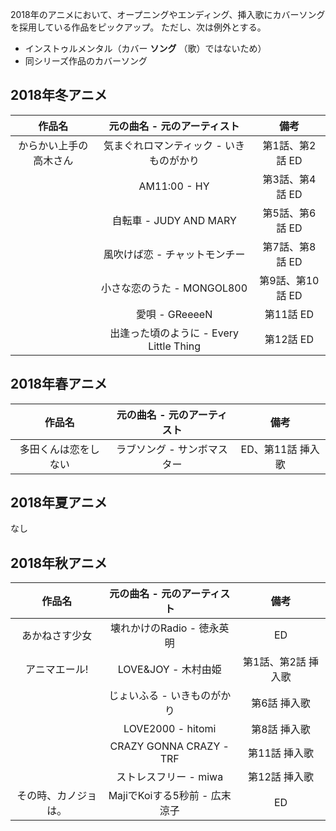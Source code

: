 2018年のアニメにおいて、オープニングやエンディング、挿入歌にカバーソングを採用している作品をピックアップ。
ただし、次は例外とする。

- インストゥルメンタル（カバー **ソング** （歌）ではないため）
- 同シリーズ作品のカバーソング

## 2018年冬アニメ

|作品名|元の曲名 - 元のアーティスト|備考|
|:-:|:-:|:-:|
|からかい上手の高木さん|気まぐれロマンティック - いきものがかり|第1話、第2話 ED|
||AM11:00 - HY|第3話、第4話 ED|
||自転車 - JUDY AND MARY|第5話、第6話 ED|
||風吹けば恋 - チャットモンチー|第7話、第8話 ED|
||小さな恋のうた - MONGOL800|第9話、第10話 ED|
||愛唄 - GReeeeN|第11話 ED|
||出逢った頃のように - Every Little Thing|第12話 ED|

## 2018年春アニメ
|作品名|元の曲名 - 元のアーティスト|備考|
|:-:|:-:|:-:|
|多田くんは恋をしない|ラブソング - サンボマスター|ED、第11話 挿入歌|

## 2018年夏アニメ

なし

## 2018年秋アニメ

|作品名|元の曲名 - 元のアーティスト|備考|
|:-:|:-:|:-:|
|あかねさす少女|壊れかけのRadio - 徳永英明|ED|
|アニマエール!|LOVE&JOY - 木村由姫|第1話、第2話 挿入歌|
||じょいふる - いきものがかり|第6話  挿入歌|
||LOVE2000 - hitomi|第8話  挿入歌|
||CRAZY GONNA CRAZY - TRF|第11話  挿入歌|
||ストレスフリー - miwa|第12話  挿入歌|
|その時、カノジョは。|MajiでKoiする5秒前 - 広末涼子|ED|
